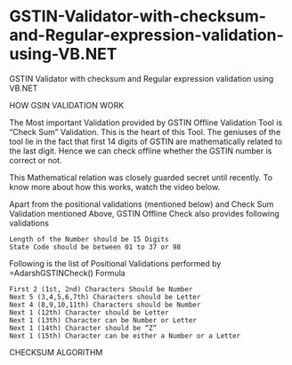 # GSTIN-Validator-with-checksum-and-Regular-expression-validation-using-VB.NET
GSTIN Validator with checksum and Regular expression validation using VB.NET

HOW GSIN VALIDATION WORK


The Most important Validation provided by GSTIN Offline Validation Tool is “Check Sum” Validation. This is the heart of this Tool. The geniuses of the tool lie in the fact that first 14 digits of GSTIN are mathematically related to the last digit. Hence we can check offline whether the GSTIN number is correct or not.

This Mathematical relation was closely guarded secret until recently. To know more about how this works, watch the video below.

Apart from the positional validations (mentioned below) and Check Sum Validation mentioned Above, GSTIN Offline Check also provides following validations

    Length of the Number should be 15 Digits
    State Code should be between 01 to 37 or 98

 Following is the list of Positional Validations performed by =AdarshGSTINCheck() Formula

    First 2 (1st, 2nd) Characters Should be Number
    Next 5 (3,4,5,6,7th) Characters should be Letter
    Next 4 (8,9,10,11th) Characters should be Number
    Next 1 (12th) Character should be Letter
    Next 1 (13th) Character can be Number or Letter
    Next 1 (14th) Character should be “Z”
    Next 1 (15th) Character can be either a Number or a Letter

 CHECKSUM ALGORITHM
 
